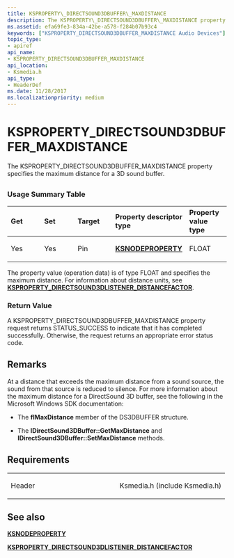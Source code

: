```yaml
---
title: KSPROPERTY\_DIRECTSOUND3DBUFFER\_MAXDISTANCE
description: The KSPROPERTY\_DIRECTSOUND3DBUFFER\_MAXDISTANCE property specifies the maximum distance for a 3D sound buffer.
ms.assetid: efa69fe3-834a-42be-a578-f284b07b93c4
keywords: ["KSPROPERTY_DIRECTSOUND3DBUFFER_MAXDISTANCE Audio Devices"]
topic_type:
- apiref
api_name:
- KSPROPERTY_DIRECTSOUND3DBUFFER_MAXDISTANCE
api_location:
- Ksmedia.h
api_type:
- HeaderDef
ms.date: 11/28/2017
ms.localizationpriority: medium
---
```


# KSPROPERTY\_DIRECTSOUND3DBUFFER\_MAXDISTANCE


The KSPROPERTY\_DIRECTSOUND3DBUFFER\_MAXDISTANCE property specifies the maximum distance for a 3D sound buffer.

## <span id="ddk_ksproperty_directsound3dbuffer_maxdistance_ks"></span><span id="DDK_KSPROPERTY_DIRECTSOUND3DBUFFER_MAXDISTANCE_KS"></span>


### <span id="Usage_Summary_Table"></span><span id="usage_summary_table"></span><span id="USAGE_SUMMARY_TABLE"></span>Usage Summary Table

<table>
<colgroup>
<col width="20%" />
<col width="20%" />
<col width="20%" />
<col width="20%" />
<col width="20%" />
</colgroup>
<thead>
<tr class="header">
<th align="left">Get</th>
<th align="left">Set</th>
<th align="left">Target</th>
<th align="left">Property descriptor type</th>
<th align="left">Property value type</th>
</tr>
</thead>
<tbody>
<tr class="odd">
<td align="left"><p>Yes</p></td>
<td align="left"><p>Yes</p></td>
<td align="left"><p>Pin</p></td>
<td align="left"><a href="https://docs.microsoft.com/windows-hardware/drivers/ddi/ksmedia/ns-ksmedia-ksnodeproperty" data-raw-source="[&lt;strong&gt;KSNODEPROPERTY&lt;/strong&gt;](https://docs.microsoft.com/windows-hardware/drivers/ddi/ksmedia/ns-ksmedia-ksnodeproperty)"><strong>KSNODEPROPERTY</strong></a></td>
<td align="left"><p>FLOAT</p></td>
</tr>
</tbody>
</table>

 

The property value (operation data) is of type FLOAT and specifies the maximum distance. For information about distance units, see [**KSPROPERTY\_DIRECTSOUND3DLISTENER\_DISTANCEFACTOR**](ksproperty-directsound3dlistener-distancefactor.md).

### <span id="Return_Value"></span><span id="return_value"></span><span id="RETURN_VALUE"></span>Return Value

A KSPROPERTY\_DIRECTSOUND3DBUFFER\_MAXDISTANCE property request returns STATUS\_SUCCESS to indicate that it has completed successfully. Otherwise, the request returns an appropriate error status code.

Remarks
-------

At a distance that exceeds the maximum distance from a sound source, the sound from that source is reduced to silence. For more information about the maximum distance for a DirectSound 3D buffer, see the following in the Microsoft Windows SDK documentation:

-   The **flMaxDistance** member of the DS3DBUFFER structure.

-   The **IDirectSound3DBuffer::GetMaxDistance** and **IDirectSound3DBuffer::SetMaxDistance** methods.

Requirements
------------

<table>
<colgroup>
<col width="50%" />
<col width="50%" />
</colgroup>
<tbody>
<tr class="odd">
<td align="left"><p>Header</p></td>
<td align="left">Ksmedia.h (include Ksmedia.h)</td>
</tr>
</tbody>
</table>

## <span id="see_also"></span>See also


[**KSNODEPROPERTY**](https://docs.microsoft.com/windows-hardware/drivers/ddi/ksmedia/ns-ksmedia-ksnodeproperty)

[**KSPROPERTY\_DIRECTSOUND3DLISTENER\_DISTANCEFACTOR**](ksproperty-directsound3dlistener-distancefactor.md)

 

 






